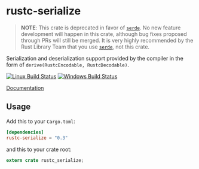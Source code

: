 # rustc-serialize

> **NOTE**: This crate is deprecated in favor of [`serde`]. No new feature
> development will happen in this crate, although bug fixes proposed through PRs
> will still be merged. It is very highly recommended by the Rust Library Team
> that you use [`serde`], not this crate.

[`serde`]: https://serde.rs

Serialization and deserialization support provided by the compiler in the form
of `derive(RustcEncodable, RustcDecodable)`.

[![Linux Build Status](https://travis-ci.org/rust-lang-nursery/rustc-serialize.svg?branch=master)](https://travis-ci.org/rust-lang-nursery/rustc-serialize)
[![Windows Build Status](https://ci.appveyor.com/api/projects/status/ka194de75aapwpft?svg=true)](https://ci.appveyor.com/project/alexcrichton/rustc-serialize)

[Documentation](https://docs.rs/rustc-serialize)

## Usage

Add this to your `Cargo.toml`:

```toml
[dependencies]
rustc-serialize = "0.3"
```

and this to your crate root:

```rust
extern crate rustc_serialize;
```
